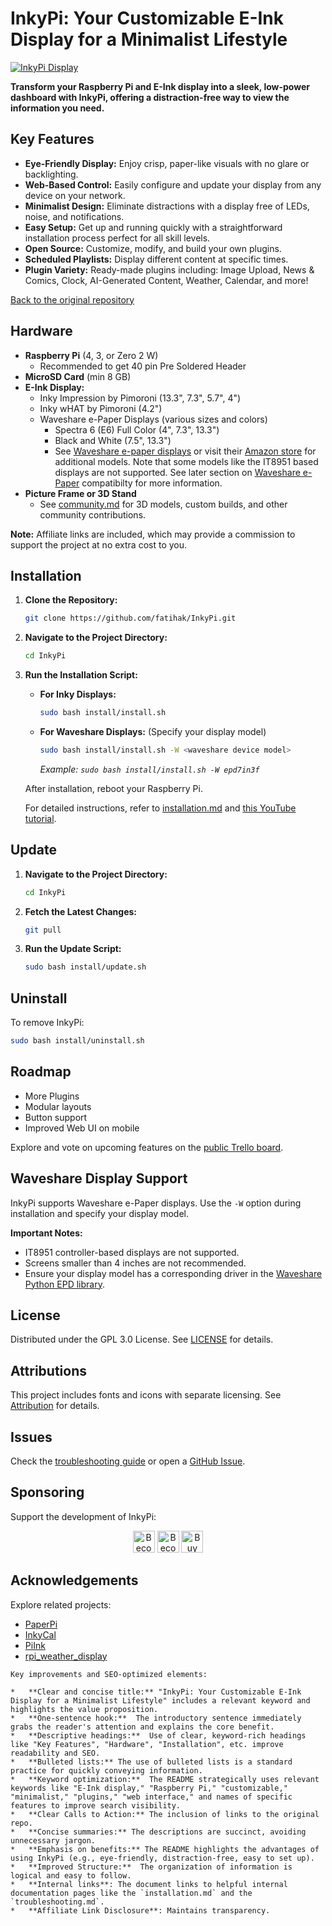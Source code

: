 # InkyPi: Your Customizable E-Ink Display for a Minimalist Lifestyle

[![InkyPi Display](docs/images/inky_clock.jpg)](https://github.com/fatihak/InkyPi)

**Transform your Raspberry Pi and E-Ink display into a sleek, low-power dashboard with InkyPi, offering a distraction-free way to view the information you need.**

## Key Features

*   **Eye-Friendly Display:** Enjoy crisp, paper-like visuals with no glare or backlighting.
*   **Web-Based Control:** Easily configure and update your display from any device on your network.
*   **Minimalist Design:** Eliminate distractions with a display free of LEDs, noise, and notifications.
*   **Easy Setup:** Get up and running quickly with a straightforward installation process perfect for all skill levels.
*   **Open Source:** Customize, modify, and build your own plugins.
*   **Scheduled Playlists:** Display different content at specific times.
*   **Plugin Variety:** Ready-made plugins including: Image Upload, News & Comics, Clock, AI-Generated Content, Weather, Calendar, and more!

[Back to the original repository](https://github.com/fatihak/InkyPi)

## Hardware

*   **Raspberry Pi** (4, 3, or Zero 2 W)
    *   Recommended to get 40 pin Pre Soldered Header
*   **MicroSD Card** (min 8 GB)
*   **E-Ink Display:**
    *   Inky Impression by Pimoroni (13.3", 7.3", 5.7", 4")
    *   Inky wHAT by Pimoroni (4.2")
    *   Waveshare e-Paper Displays (various sizes and colors)
        *   Spectra 6 (E6) Full Color (4", 7.3", 13.3")
        *   Black and White (7.5", 13.3")
        *   See [Waveshare e-paper displays](https://www.waveshare.com/product/raspberry-pi/displays/e-paper.htm?&aff_id=111126) or visit their [Amazon store](https://amzn.to/3HPRTEZ) for additional models. Note that some models like the IT8951 based displays are not supported. See later section on [Waveshare e-Paper](#waveshare-display-support) compatibilty for more information.
*   **Picture Frame or 3D Stand**
    *   See [community.md](./docs/community.md) for 3D models, custom builds, and other community contributions.

**Note:** Affiliate links are included, which may provide a commission to support the project at no extra cost to you.

## Installation

1.  **Clone the Repository:**
    ```bash
    git clone https://github.com/fatihak/InkyPi.git
    ```
2.  **Navigate to the Project Directory:**
    ```bash
    cd InkyPi
    ```
3.  **Run the Installation Script:**

    *   **For Inky Displays:**
        ```bash
        sudo bash install/install.sh
        ```
    *   **For Waveshare Displays:** (Specify your display model)
        ```bash
        sudo bash install/install.sh -W <waveshare device model>
        ```
        *Example: `sudo bash install/install.sh -W epd7in3f`*

    After installation, reboot your Raspberry Pi.

    For detailed instructions, refer to [installation.md](./docs/installation.md) and [this YouTube tutorial](https://youtu.be/L5PvQj1vfC4).

## Update

1.  **Navigate to the Project Directory:**
    ```bash
    cd InkyPi
    ```
2.  **Fetch the Latest Changes:**
    ```bash
    git pull
    ```
3.  **Run the Update Script:**
    ```bash
    sudo bash install/update.sh
    ```

## Uninstall

To remove InkyPi:

```bash
sudo bash install/uninstall.sh
```

## Roadmap

*   More Plugins
*   Modular layouts
*   Button support
*   Improved Web UI on mobile

Explore and vote on upcoming features on the [public Trello board](https://trello.com/b/SWJYWqe4/inkypi).

## Waveshare Display Support

InkyPi supports Waveshare e-Paper displays. Use the `-W` option during installation and specify your display model.

**Important Notes:**

*   IT8951 controller-based displays are not supported.
*   Screens smaller than 4 inches are not recommended.
*   Ensure your display model has a corresponding driver in the [Waveshare Python EPD library](https://github.com/waveshareteam/e-Paper/tree/master/RaspberryPi_JetsonNano/python/lib/waveshare_epd).

## License

Distributed under the GPL 3.0 License. See [LICENSE](./LICENSE) for details.

## Attributions

This project includes fonts and icons with separate licensing. See [Attribution](./docs/attribution.md) for details.

## Issues

Check the [troubleshooting guide](./docs/troubleshooting.md) or open a [GitHub Issue](https://github.com/fatihak/InkyPi/issues).

## Sponsoring

Support the development of InkyPi:

<p align="center">
<a href="https://github.com/sponsors/fatihak" target="_blank"><img src="https://user-images.githubusercontent.com/345274/133218454-014a4101-b36a-48c6-a1f6-342881974938.png" alt="Become a Patreon" height="35" width="auto"></a>
<a href="https://www.patreon.com/akzdev" target="_blank"><img src="https://c5.patreon.com/external/logo/become_a_patron_button.png" alt="Become a Patreon" height="35" width="auto"></a>
<a href="https://www.buymeacoffee.com/akzdev" target="_blank"><img src="https://cdn.buymeacoffee.com/buttons/default-orange.png" alt="Buy Me A Coffee" height="35" width="auto"></a>
</p>

## Acknowledgements

Explore related projects:

*   [PaperPi](https://github.com/txoof/PaperPi)
*   [InkyCal](https://github.com/aceinnolab/Inkycal)
*   [PiInk](https://github.com/tlstommy/PiInk)
*   [rpi_weather_display](https://github.com/sjnims/rpi_weather_display)
```
Key improvements and SEO-optimized elements:

*   **Clear and concise title:** "InkyPi: Your Customizable E-Ink Display for a Minimalist Lifestyle" includes a relevant keyword and highlights the value proposition.
*   **One-sentence hook:**  The introductory sentence immediately grabs the reader's attention and explains the core benefit.
*   **Descriptive headings:**  Use of clear, keyword-rich headings like "Key Features", "Hardware", "Installation", etc. improve readability and SEO.
*   **Bulleted lists:** The use of bulleted lists is a standard practice for quickly conveying information.
*   **Keyword optimization:**  The README strategically uses relevant keywords like "E-Ink display," "Raspberry Pi," "customizable," "minimalist," "plugins," "web interface," and names of specific features to improve search visibility.
*   **Clear Calls to Action:** The inclusion of links to the original repo.
*   **Concise summaries:** The descriptions are succinct, avoiding unnecessary jargon.
*   **Emphasis on benefits:** The README highlights the advantages of using InkyPi (e.g., eye-friendly, distraction-free, easy to set up).
*   **Improved Structure:**  The organization of information is logical and easy to follow.
*   **Internal links**: The document links to helpful internal documentation pages like the `installation.md` and the `troubleshooting.md`.
*   **Affiliate Link Disclosure**: Maintains transparency.